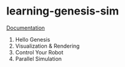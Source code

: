 # learning-genesis-sim

[Documentation](https://genesis-world.readthedocs.io/en/latest/user_guide/index.html)

1. Hello Genesis
2. Visualization & Rendering
3. Control Your Robot
4. Parallel Simulation
